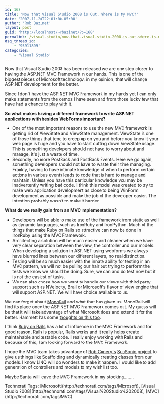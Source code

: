 ```yaml
---
id: 168
title: 'Now that Visual Studio 2008 is Out, Where is My MVC?'
date: '2007-11-20T22:01:00-05:00'
author: 'Rob Bazinet'
layout: post
guid: 'http://localhost/~rbazinet/?p=168'
permalink: /visual-studio/now-that-visual-studio-2008-is-out-where-is-my-mvc/
dsq_thread_id:
    - '95911899'
categories:
    - 'Visual Studio'
---
```


Now that Visual Studio 2008 has been released we are one step closer to having the ASP.NET MVC Framework in our hands. This is one of the biggest pieces of Microsoft technology, in my opinion, that will change ASP.NET development for the better.

Since I don't have the ASP.NET MVC Framework in my hands yet I can only make statements from the demos I have seen and from those lucky few that have had a chance to play with it.

**So what makes having a different framework to write ASP.NET applications with besides WebForms important?**

- One of the most important reasons to use the new MVC framework is getting rid of ViewState and ViewState management. ViewState is one of those things that tend to creep up on you and before you know it your web page is huge and you have to start cutting down ViewState usage. This is something developers should not have to worry about and manage, it's just a waste of time.
- Secondly, no more PostBack and PostBack Events. Here we go again, something developers should not have to waste their time managing. Frankly, having to have intimate knowledge of when to perform certain actions in various events leads to code that is hard to manage and maintain. Unless you have this particular knowledge you may be inadvertently writing bad code. I think this model was created to try to make web application development as close to being WinForm development as possible and make the job of the developer easier. The intention probably wasn't to make it harder.

**What do we really gain from an MVC implementation?**

- Developers will be able to make use of the framework from static as well as dynamic languages, such as IronRuby and IronPython. Much of the things that make Ruby on Rails so attractive can now be done in IronRuby using the MVC Framework.
- Architecting a solution will be much easier and cleaner when we have very clear separation between the view, the controller and our models. When developing a solution in ASP.NET using webforms we always have blurred lines between our different layers, no real distinction.
- Testing will be so much easier with the innate ability for testing in an MVC pattern, we will not be pulling our hair out trying to perform the tests we know we should be doing. Sure, we can and do test now but it is not the easiest of tasks.
- We can also chose how we want to handle our views with third party support such as NVelocity, Brail or Microsoft's flavor of view engine that will support ASP.NET. We will have choice available to us.

We can forget about [MonoRail](http://castleproject.org/monorail/index.html) and what that has given us. MonoRail will find its place once the ASP.NET MVC Framework comes out. My guess will be that it will take advantage of what Microsoft does and extend it for the better. Hammett has some [thoughts on this too](http://hammett.castleproject.org/?p=219).

I think [Ruby on Rails](http://www.rubyonrails.com/) has a lot of influence in the MVC Framework and for good reason, Rails is popular, Rails works and it really helps create maintainable and testable code. I really enjoy working with Rails and because of this, I am looking forward to the MVC Framework.

I hope the MVC team takes advantage of [Rob Conery's](http://blog.wekeroad.com/) [SubSonic project](http://www.subsonicproject.com/) to give us things like Scaffolding and dynamically creating classes from our models. I know LINQ will do wonders to make it happen. I would like to add generation of controllers and models to my wish list too.

Maybe Santa will leave the MVC Framework in my stocking........

<div class="wlWriterSmartContent" style="display:inline;margin:0;padding:0;">Technorati Tags: [Microsoft](http://technorati.com/tags/Microsoft), [Visual Studio 2008](http://technorati.com/tags/Visual%20Studio%202008), [MVC](http://technorati.com/tags/MVC)</div>
